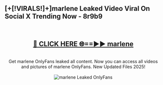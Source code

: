 <h2>[+[!VIRALS!]+]marlene Leaked Video Viral On Social X Trending Now - 8r9b9</h2>
<br>
<div align="center">
<h2><a href="https://libra.edu.pl?marlene" rel="nofollow">🔴 CLICK HERE 🌐==►► marlene</a></h2>
<br>
Get marlene OnlyFans leaked all content. Now you can access all videos and pictures of marlene OnlyFans. New Updated Files 2025!
<br>
<br>
<a href="https://libra.edu.pl?marlene" rel="nofollow" data-target="animated-image.originalLink"><img src="https://i.ibb.co.com/WyWwxjT/player-gif2.gif" alt="marlene Leaked OnlyFans" style="max-width: 100%; display: inline-block;" data-target="animated-image.originalImage"></a>
</div>
<br>